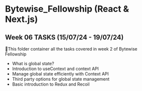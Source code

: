 # Bytewise_Fellowship (React & Next.js)
## Week 06 TASKS (15/07/24 - 19/07/24)

📌This folder container all the tasks covered in week 2 of Bytewise Fellowship

- What is global state?
- Introduction to useContext and context API
- Manage global state efficiently with Context API
- Third party options for global state management
- Basic introduction to Redux and Recoil



